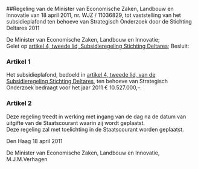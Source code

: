 <meta http-equiv='Content-Type' content='text/html; charset=utf-8' />

##Regeling van de Minister van Economische Zaken, Landbouw en Innovatie van 18 april 2011, nr. WJZ / 11036829, tot vaststelling van het subsidieplafond ten behoeve van Strategisch Onderzoek door de Stichting Deltares 2011

De Minister van Economische Zaken, Landbouw en Innovatie;  
Gelet op [artikel 4, tweede lid, Subsidieregeling Stichting Deltares](../../../../../../../../../ministeriele-regeling/subsidieregeling/stichting/deltares/BWBR0023172/README.md);
Besluit:    

### Artikel  1  

Het subsidieplafond, bedoeld in [artikel 4, tweede lid, van de Subsidieregeling Stichting Deltares](../../../../../../../../../ministeriele-regeling/subsidieregeling/stichting/deltares/BWBR0023172/README.md), ten behoeve van Strategisch Onderzoek bedraagt voor het jaar 2011 € 10.527.000,–.  

### Artikel  2  

Deze regeling treedt in werking met ingang van de dag na de datum van uitgifte van de Staatscourant waarin zij wordt geplaatst.  
Deze regeling zal met toelichting in de Staatscourant worden geplaatst.   

Den Haag 
18 april 2011   

De 
Minister van Economische Zaken, Landbouw en Innovatie,
M.J.M.Verhagen   

